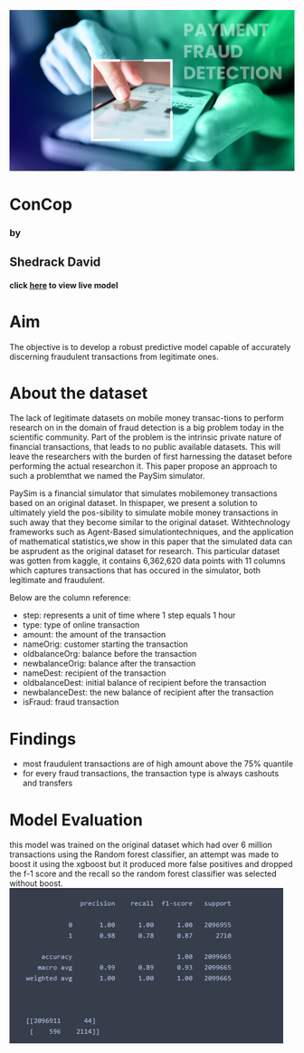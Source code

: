 
![image](./images/Payment-Fraud-Detection_Overgraph.jpg)
# <cnetre> ConCop </centre>
### <centre> by </centre>
## <centre> Shedrack David </centre>

#### click [here](https://bakasheddy-concop-concop-wenurc.streamlit.app/) to view live model

# Aim
The objective is to develop a robust predictive model capable of accurately discerning fraudulent transactions from legitimate ones.

# About the dataset
The lack of legitimate datasets on mobile money transac-tions to perform research on in the domain of fraud detection is a big problem today in the scientific community. Part of the problem is the intrinsic private nature of financial transactions, that leads to no public available datasets. This will leave the researchers with the burden of first harnessing the dataset before performing the actual researchon it. This paper propose an approach to such a problemthat we named the PaySim simulator.

PaySim is a financial simulator that simulates mobilemoney transactions based on an original dataset. In thispaper, we present a solution to ultimately yield the pos-sibility to simulate mobile money transactions in such away that they become similar to the original dataset. Withtechnology frameworks such as Agent-Based simulationtechniques, and the application of mathematical statistics,we show in this paper that the simulated data can be asprudent as the original dataset for research.
This particular dataset was gotten from kaggle, it contains 6,362,620 data points with 11 columns which captures transactions that has occured in the simulator, both legitimate and fraudulent.

Below are the column reference:

- step: represents a unit of time where 1 step equals 1 hour
- type: type of online transaction
- amount: the amount of the transaction
- nameOrig: customer starting the transaction
- oldbalanceOrg: balance before the transaction
- newbalanceOrig: balance after the transaction
- nameDest: recipient of the transaction
- oldbalanceDest: initial balance of recipient before the transaction
- newbalanceDest: the new balance of recipient after the transaction
- isFraud: fraud transaction

# Findings
- most fraudulent transactions are of high amount above the 75% quantile
- for every fraud transactions, the transaction type is always cashouts and transfers

# Model Evaluation
this model was trained on the original dataset which had over 6 million transactions using the Random forest classifier, an attempt was made to boost it using the xgboost but it produced more false positives and dropped the f-1 score and the recall so the random forest classifier was selected without boost.
![image](./images/model.JPG)
